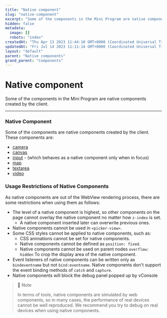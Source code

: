 ```yaml
---
title: "Native component"
slug: "native-component"
excerpt: "Some of the components in the Mini Program are native components created by the client."
hidden: false
metadata: 
  image: []
  robots: "index"
createdAt: "Thu Apr 13 2023 11:44:10 GMT+0000 (Coordinated Universal Time)"
updatedAt: "Fri Jul 14 2023 11:11:14 GMT+0000 (Coordinated Universal Time)"
layout: "default"
parent: "Native components"
grand_parent: "Components"
---
```

# Native component 
Some of the components in the Mini Program are native components created by the client.

***

### Native Component

Some of the components are native components created by the client. These components are:

- [camera](doc:camera)
- [canvas](doc:canvas)
- [input](doc:input) - (which behaves as a native component only when in focus)
- [map](doc:map)
- [textarea](doc:text-area)
- [video](doc:video)

### Usage Restrictions of Native Components

As native components are out of the WebView rendering process, there are some restrictions when using them as follows:

- The level of a native component is highest, so other components on the page cannot overlay the native component no matter how `z-index` is set.
  - A native component inserted later can overwrite previous ones.
- Native components cannot be used in `<picker-view>`.
- Some CSS styles cannot be applied to native components, such as:
  - CSS animations cannot be set for native components.
  - Native components cannot be defined as `position: fixed`.
  - Native components cannot be used on parent nodes `overflow: hidden` To crop the display area of the native component.
- Event listeners of native components can be written only as `bindeventname` but not `bind:eventname`. Native components don't support the event binding methods of `catch` and `capture`.
- Native components will block the debug panel popped up by vConsole

> 📘 Note
> 
> In terms of tools, native components are simulated by web components, so in many cases, the performance of real devices cannot be well reproduced. We recommend you try to debug on real devices when using native components.
